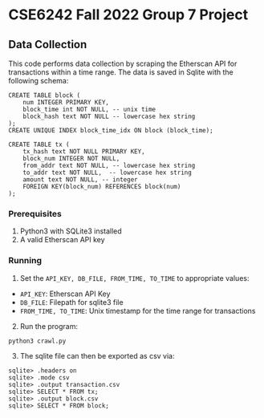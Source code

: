 # CSE6242 Fall 2022 Group 7 Project
## Data Collection

This code performs data collection by scraping the Etherscan API for transactions within a time range. The data is saved in Sqlite with the following schema:

```
CREATE TABLE block (
 	num INTEGER PRIMARY KEY,
	block_time int NOT NULL, -- unix time
	block_hash text NOT NULL -- lowercase hex string
);
CREATE UNIQUE INDEX block_time_idx ON block (block_time);

CREATE TABLE tx (
	tx_hash text NOT NULL PRIMARY KEY,
	block_num INTEGER NOT NULL,
	from_addr text NOT NULL, -- lowercase hex string
	to_addr text NOT NULL,  -- lowercase hex string
	amount text NOT NULL, -- integer
	FOREIGN KEY(block_num) REFERENCES block(num)
);
```

### Prerequisites
1. Python3 with SQLite3 installed
1. A valid Etherscan API key

### Running
1. Set the `API_KEY, DB_FILE, FROM_TIME, TO_TIME` to appropriate values:
- `API_KEY`: Etherscan API Key
- `DB_FILE`: Filepath for sqlite3 file
- `FROM_TIME, TO_TIME`: Unix timestamp for the time range for transactions
2. Run the program:
```
python3 crawl.py
```
3. The sqlite file can then be exported as csv via:
```
sqlite> .headers on
sqlite> .mode csv
sqlite> .output transaction.csv
sqlite> SELECT * FROM tx;
sqlite> .output block.csv
sqlite> SELECT * FROM block;
```
